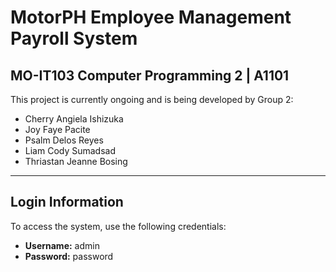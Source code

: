# MotorPH Employee Management Payroll System
## MO-IT103 Computer Programming 2 | A1101

This project is currently ongoing and is being developed by Group 2:

- Cherry Angiela Ishizuka
- Joy Faye Pacite
- Psalm Delos Reyes
- Liam Cody Sumadsad
- Thriastan Jeanne Bosing

---

## Login Information
To access the system, use the following credentials:

- **Username:** admin
- **Password:** password
